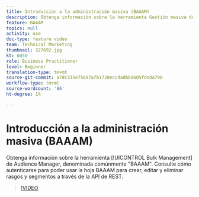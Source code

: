 ```yaml
---
title: Introducción a la administración masiva (BAAAM)
description: Obtenga información sobre la herramienta Gestión masiva de Audience Manager, denominada comúnmente como "BAAAM". Consulte cómo autenticarse para poder usar la hoja BAAAM para crear, editar y eliminar rasgos y segmentos a través de la API de REST.
feature: BAAAM
topics: null
activity: use
doc-type: feature video
team: Technical Marketing
thumbnail: 327692.jpg
kt: 6050
role: Business Practitioner
level: Beginner
translation-type: tm+mt
source-git-commit: a7dc335e75697a7b1720eccdadbb9605fdeda798
workflow-type: tm+mt
source-wordcount: '86'
ht-degree: 1%

---
```



# Introducción a la administración masiva (BAAAM)

Obtenga información sobre la herramienta [!UICONTROL Bulk Management] de Audience Manager, denominada comúnmente &quot;BAAAM&quot;. Consulte cómo autenticarse para poder usar la hoja BAAAM para crear, editar y eliminar rasgos y segmentos a través de la API de REST.

>[!VIDEO](https://video.tv.adobe.com/v/327692/?quality=12&learn=on)
